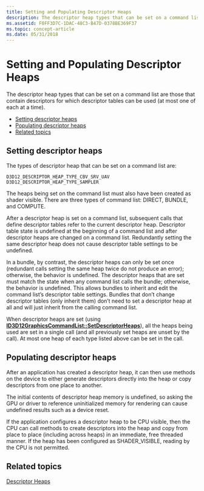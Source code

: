 ```yaml
---
title: Setting and Populating Descriptor Heaps
description: The descriptor heap types that can be set on a command list are those that contain descriptors for which descriptor tables can be used (at most one of each at a time).
ms.assetid: F0FF3D7C-1DAC-48C3-B47D-0378BE369F37
ms.topic: concept-article
ms.date: 05/31/2018
---
```


# Setting and Populating Descriptor Heaps

The descriptor heap types that can be set on a command list are those that contain descriptors for which descriptor tables can be used (at most one of each at a time).

-   [Setting descriptor heaps](#setting-and-populating-descriptor-heaps)
-   [Populating descriptor heaps](#populating-descriptor-heaps)
-   [Related topics](#related-topics)

## Setting descriptor heaps

The types of descriptor heap that can be set on a command list are:

``` syntax
D3D12_DESCRIPTOR_HEAP_TYPE_CBV_SRV_UAV
D3D12_DESCRIPTOR_HEAP_TYPE_SAMPLER
```

The heaps being set on the command list must also have been created as shader visible. There are three types of command list: DIRECT, BUNDLE, and COMPUTE.

After a descriptor heap is set on a command list, subsequent calls that define descriptor tables refer to the current descriptor heap. Descriptor table state is undefined at the beginning of a command list and after descriptor heaps are changed on a command list. Redundantly setting the same descriptor heap does not cause descriptor table settings to be undefined.

In a bundle, by contrast, the descriptor heaps can only be set once (redundant calls setting the same heap twice do not produce an error); otherwise, the behavior is undefined. The descriptor heaps that are set must match the state when any command list calls the bundle; otherwise, the behavior is undefined. This allows bundles to inherit and edit the command list’s descriptor table settings. Bundles that don’t change descriptor tables (only inherit them) don’t need to set a descriptor heap at all and will just inherit from the calling command list.

When descriptor heaps are set (using [**ID3D12GraphicsCommandList::SetDescriptorHeaps**](/windows/desktop/api/d3d12/nf-d3d12-id3d12graphicscommandlist-setdescriptorheaps)), all the heaps being used are set in a single call (and all previously set heaps are unset by the call). At most one heap of each type listed above can be set in the call.

## Populating descriptor heaps

After an application has created a descriptor heap, it can then use methods on the device to either generate descriptors directly into the heap or copy descriptors from one place to another.

The initial contents of descriptor heap memory is undefined, so asking the GPU or driver to reference uninitialized memory for rendering can cause undefined results such as a device reset.

If the application configures a descriptor heap to be CPU visible, then the CPU can call methods to create descriptors into the heap and copy from place to place (including across heaps) in an immediate, free threaded manner. If the heap has been configured as SHADER_VISIBLE, reading by the CPU is not permitted.



## Related topics

<dl> <dt>

[Descriptor Heaps](descriptor-heaps.md)
</dt> </dl>

 

 




